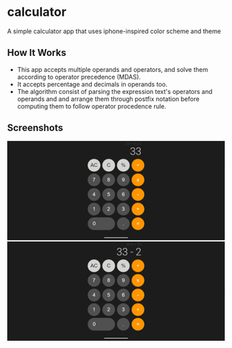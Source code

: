 # calculator

A simple calculator app that uses iphone-inspired color scheme and theme

## How It Works
* This app accepts multiple operands and operators, and solve them according to operator precedence (MDAS).
* It accepts percentage and decimals in operands too.
* The algorithm consist of parsing the expression text's operators and operands and and arrange them through postfix notation before computing them to follow operator procedence rule.

## Screenshots
![calculator 1](./screenshots/calculator_1.png)
![calculator 2](./screenshots/calculator_2.png)